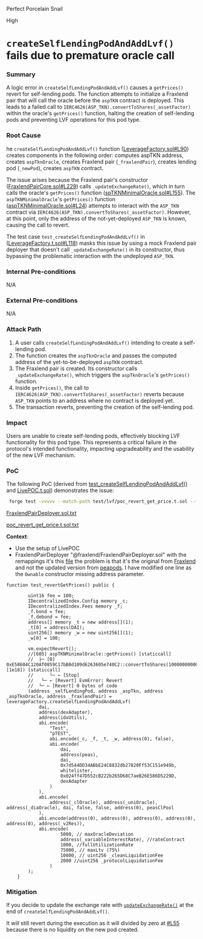 Perfect Porcelain Snail

High

# `createSelfLendingPodAndAddLvf()` fails due to premature oracle call

### Summary

A logic error in `createSelfLendingPodAndAddLvf()` causes a `getPrices()` revert  for self-lending pods. The function attempts to initialize a Fraxlend pair that will call the oracle before the `aspTKN` contract is deployed. This leads to a failed call to `IERC4626(ASP_TKN).convertToShares(_assetFactor)` within the oracle's `getPrices()` function, halting the creation of self-lending pods and preventing LVF operations for this pod type.


### Root Cause

he `createSelfLendingPodAndAddLvf()` function ([LeverageFactory.sol#L90](https://github.com/sherlock-audit/2025-01-peapods-finance/blob/main/contracts/contracts/lvf/LeverageFactory.sol#L90)) creates components in the following order: computes aspTKN address, creates `aspTknOracle`, creates Fraxlend pair (`_fraxlendPair`), creates lending pod (`_newPod`), creates `aspTKN` contract.

The issue arises because the Fraxlend pair's constructor ([FraxlendPairCore.sol#L229](https://github.com/sherlock-audit/2025-01-peapods-finance/blob/main/fraxlend/src/contracts/FraxlendPairCore.sol#L229)) calls `_updateExchangeRate()`, which in turn calls the oracle's `getPrices()` function ([spTKNMinimalOracle.sol#L155](https://github.com/sherlock-audit/2025-01-peapods-finance/blob/main/contracts/contracts/oracle/spTKNMinimalOracle.sol#L155)).  The `aspTKNMinimalOracle`'s `getPrices()` function ([aspTKNMinimalOracle.sol#L24](https://github.com/sherlock-audit/2025-01-peapods-finance/blob/main/contracts/contracts/oracle/aspTKNMinimalOracle.sol#L24)) attempts to interact with the `ASP_TKN` contract via `IERC4626(ASP_TKN).convertToShares(_assetFactor)`. However, at this point, only the address of the not-yet-deployed `ASP_TKN` is known, causing the call to revert.

The test case `test_createSelfLendingPodAndAddLvf()` in  ([LeverageFactory.t.sol#L118](https://github.com/sherlock-audit/2025-01-peapods-finance/blob/main/contracts/test/lvf/LeverageFactory.t.sol#L118)) masks this issue by using a mock Fraxlend pair deployer that doesn't call `_updateExchangeRate()` in its constructor, thus bypassing the problematic interaction with the undeployed `ASP_TKN`.

### Internal Pre-conditions

N/A

### External Pre-conditions

N/A

### Attack Path

1. A user calls `createSelfLendingPodAndAddLvf()` intending to create a self-lending pod.
2. The function creates the `aspTknOracle` and passes the computed address of the yet-to-be-deployed `aspTKN` contract.
3. The Fraxlend pair is created. Its constructor calls `_updateExchangeRate()`, which triggers the `aspTknOracle`'s `getPrices()` function.
4. Inside `getPrices()`, the call to `IERC4626(ASP_TKN).convertToShares(_assetFactor)` reverts because `ASP_TKN` points to an address where no contract is deployed yet.
5. The transaction reverts, preventing the creation of the self-lending pod.


### Impact

Users are unable to create self-lending pods, effectively blocking LVF functionality for this pod type. This represents a critical failure in the protocol's intended functionality, impacting upgradeability and the usability of the new LVF mechanism.

### PoC

The following PoC (derived from [test_createSelfLendingPodAndAddLvf()](https://github.com/sherlock-audit/2025-01-peapods-finance/blob/main/contracts/test/oracle/spTKNMinimalOracle.t.sol#L71C14-L71C45) and  [LivePOC.t.sol](https://github.com/sherlock-audit/2025-01-peapods-finance/blob/main/contracts/test/helpers/LivePOC.t.sol)) demonstrates the issue:

```sh
 forge test -vvvvv --match-path test/lvf/poc_revert_get_price.t.sol --fork-url https://rpc.mevblocker.io
```

[FraxlendPairDeployer.sol.txt](https://github.com/user-attachments/files/18812188/FraxlendPairDeployer.sol.txt)

[poc_revert_get_price.t.sol.txt](https://github.com/user-attachments/files/18812187/poc_revert_get_price.t.sol.txt)

**Context**:
- Use the setup of LivePOC
- FraxlendPairDeployer "@fraxlend/FraxlendPairDeployer.sol" with the remappings it's this [file](https://github.com/sherlock-audit/2025-01-peapods-finance/blob/main/contracts/test/invariant/modules/fraxlend/FraxlendPairDeployer.sol) the problem is that it's the original from [Fraxlend](https://github.com/FraxFinance/fraxlend/blob/main/src/contracts/FraxlendPairDeployer.sol) and not the updated version from [peapods](https://github.com/sherlock-audit/2025-01-peapods-finance/blob/main/fraxlend/src/contracts/FraxlendPairDeployer.sol). I have modified one line as the `Ownable` constructor missing address parameter.


```Solidity
function test_revertGetPrices() public {

        uint16 fee = 100;
        IDecentralizedIndex.Config memory _c;
        IDecentralizedIndex.Fees memory _f;
        _f.bond = fee;
        _f.debond = fee;
        address[] memory _t = new address[](1);
        _t[0] = address(DAI);
        uint256[] memory _w = new uint256[](1);
        _w[0] = 100;

        vm.expectRevert();
        //[605] aspTKNMinimalOracle::getPrices() [staticcall]
        //  ├─ [0] 0xE58604C120Af0859C17bB8d109d6263605e740C2::convertToShares(1000000000000000000 [1e18]) [staticcall]
        //      └─ ← [Stop]
        //   └─ ← [Revert] EvmError: Revert
        //  └─ ← [Revert] 0 bytes of code
        (address _selfLendingPod, address _aspTkn, address _aspTknOracle, address _fraxlendPair) = leverageFactory.createSelfLendingPodAndAddLvf(
            dai,
            address(dexAdapter),
            address(idxUtils),
            abi.encode(
                "Test",
                "pTEST",
                abi.encode(_c, _f, _t, _w, address(0), false),
                abi.encode(
                    dai,
                    address(peas),
                    dai,
                    0x7d544DD34ABbE24C8832db27820Ff53C151e949b,
                    whitelister,
                    0x024ff47D552cB222b265D68C7aeB26E586D5229D,
                    dexAdapter
                )
            ),
            abi.encode(
                address(_clOracle), address(_uniOracle), address(_diaOracle), dai, false, false, address(0), peasClPool
            ),
            abi.encode(address(0), address(0), address(0), address(0), address(0), address(_v2Res)),
            abi.encode(
                    5000, // maxOracleDeviation
                    address(_variableInterestRate), //rateContract
                    1000, //fullUtilizationRate
                    75000, // maxLtv (75%)
                    10000, // uint256 _cleanLiquidationFee
                    2000 //uint256 _protocolLiquidationFee
                )
        );
    }
```

### Mitigation

If you decide to update the exchange rate with [`updateExchangeRate()`](https://github.com/sherlock-audit/2025-01-peapods-finance/blob/main/fraxlend/src/contracts/FraxlendPairCore.sol#L510C14-L510C32) at the end of `createSelfLendingPodAndAddLvf()`.

It will still revert during the execution as it will divided by zero at [#L55](https://github.com/sherlock-audit/2025-01-peapods-finance/blob/main/contracts/contracts/oracle/spTKNMinimalOracle.sol#L155) because there is no liquidity on the new pod created.